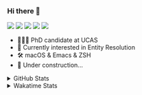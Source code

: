 ### Hi there 👋

[![](https://img.shields.io/badge/-Email-325180?logo=maildotru&logoColor=white&style=flat-square)](mailto:hi@wang.tianshu.me)
[![](https://img.shields.io/badge/-GitHub-black?logo=GitHub&style=flat-square)](https://github.com/tshu-w)
[![](https://img.shields.io/badge/-Telegram-26a5e4?labelColor=fafafa&logo=telegram&style=flat-square)](https://t.me/tshu_w) 
[![](https://img.shields.io/badge/-Twitter-1da1f2?logo=Twitter&logoColor=white&style=flat-square)](https://twitter.com/tshu_w)
[![](https://komarev.com/ghpvc/?username=tshu-w&color=blueviolet&style=flat-square)]()



- 🧑🏻‍🎓 PhD candidate at UCAS
- 🔭 Currently interested in Entity Resolution
- 🛠 macOS & Emacs & ZSH
- 🚧 Under construction...

<details>

<summary>GitHub Stats</summary>

![Tianshu's GitHub stats](https://github-readme-stats.vercel.app/api?username=tshu-w&show_icons=true&theme=buefy&count_private=true)
  
</details>


<details>
  <summary>Wakatime Stats</summary>

  Currently, files accessed by tramp cannot be tracked by wakatime, see https://github.com/wakatime/wakatime-mode/issues/27
  <br>
  
<!--START_SECTION:waka-->
![Code Time](http://img.shields.io/badge/Code%20Time-0%20secs-blue)

**I'm an Early 🐤** 

```text
🌞 Morning    57 commits     ███░░░░░░░░░░░░░░░░░░░░░░   14.81% 
🌆 Daytime    189 commits    ████████████░░░░░░░░░░░░░   49.09% 
🌃 Evening    135 commits    ████████░░░░░░░░░░░░░░░░░   35.06% 
🌙 Night      4 commits      ░░░░░░░░░░░░░░░░░░░░░░░░░   1.04%

```
📅 **I'm Most Productive on Monday** 

```text
Monday       78 commits     █████░░░░░░░░░░░░░░░░░░░░   20.26% 
Tuesday      49 commits     ███░░░░░░░░░░░░░░░░░░░░░░   12.73% 
Wednesday    66 commits     ████░░░░░░░░░░░░░░░░░░░░░   17.14% 
Thursday     47 commits     ███░░░░░░░░░░░░░░░░░░░░░░   12.21% 
Friday       40 commits     ██░░░░░░░░░░░░░░░░░░░░░░░   10.39% 
Saturday     61 commits     ████░░░░░░░░░░░░░░░░░░░░░   15.84% 
Sunday       44 commits     ██░░░░░░░░░░░░░░░░░░░░░░░   11.43%

```


📊 **This Week I Spent My Time On** 

```text
💬 Programming Languages: 
sh                       3 hrs 54 mins       ███████████░░░░░░░░░░░░░░   45.1% 
Org                      3 hrs 32 mins       ██████████░░░░░░░░░░░░░░░   40.88% 
Emacs Lisp               1 hr 6 mins         ███░░░░░░░░░░░░░░░░░░░░░░   12.7% 
Bash                     6 mins              ░░░░░░░░░░░░░░░░░░░░░░░░░   1.29% 
INI                      0 secs              ░░░░░░░░░░░░░░░░░░░░░░░░░   0.03%

🔥 Editors: 
Emacs                    4 hrs 45 mins       █████████████░░░░░░░░░░░░   54.9% 
Zsh                      3 hrs 54 mins       ███████████░░░░░░░░░░░░░░   45.1%

🐱‍💻 Projects: 
Terminal                 3 hrs 51 mins       ███████████░░░░░░░░░░░░░░   44.45% 
Unknown Project          3 hrs 33 mins       ██████████░░░░░░░░░░░░░░░   40.9% 
emacs                    1 hr 5 mins         ███░░░░░░░░░░░░░░░░░░░░░░   12.6% 
dotfiles                 9 mins              ░░░░░░░░░░░░░░░░░░░░░░░░░   1.76% 
qmdc                     0 secs              ░░░░░░░░░░░░░░░░░░░░░░░░░   0.19%

💻 Operating System: 
Mac                      8 hrs               ███████████████████████░░   92.16% 
Linux                    40 mins             ██░░░░░░░░░░░░░░░░░░░░░░░   7.84%

```

**I Mostly Code in Python** 

```text
Python                   9 repos             ██████████░░░░░░░░░░░░░░░   42.86% 
HTML                     2 repos             ██░░░░░░░░░░░░░░░░░░░░░░░   9.52% 
Emacs Lisp               2 repos             ██░░░░░░░░░░░░░░░░░░░░░░░   9.52% 
JavaScript               2 repos             ██░░░░░░░░░░░░░░░░░░░░░░░   9.52% 
TeX                      2 repos             ██░░░░░░░░░░░░░░░░░░░░░░░   9.52%

```



 Last Updated on 06/07/2022 08:09:23 UTC
<!--END_SECTION:waka-->
</details>
